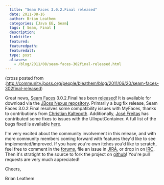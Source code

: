 ```yaml
---
  title: "Seam Faces 3.0.2.Final released"
  date: 2011-08-16
  author: Brian Leathem
  categories: [Java EE, Seam]
  tags: [ Seam, Final ]
  description:
  linktitle:
  featured:
  featuredpath:
  featuredalt:
  type: post
  aliases:
    - /blog/2011/08/seam-faces-302final-released.html
---
```


(cross posted from :<a href="http://community.jboss.org/people/bleathem/blog/2011/06/20/seam-faces-302final-released">http://community.jboss.org/people/bleathem/blog/2011/06/20/seam-faces-302final-released</a>)

Great news, <a href="http://seamframework.org/Seam3/FacesModuleHome">Seam Faces</a> 3.0.2.Final has been <a href="https://repository.jboss.org/nexus/content/groups/public/org/jboss/seam/faces/seam-faces/3.0.2.Final/">released</a>! It is available for download via the <a _jive_internal="true" href="http://community.jboss.org/docs/DOC-15170">JBoss Nexus repository</a>. Primarily a bug fix release, Seam Faces 3.0.2.Final resolves some compatibility issues with MyFaces, thanks to contributions from <a _jive_internal="true" href="http://community.jboss.org/people/chkal">Christian Kaltepoth</a>. Additionally, <a _jive_internal="true" href="http://community.jboss.org/people/spinner">José Freitas</a> has contributed some fixes to issues with the UIInputContainer. A full list of the bugs fixed is available <a href="https://issues.jboss.org/browse/SEAMFACES/fixforversion/12316287">here</a>.

I'm very excited about the community involvement in this release, and with more community members coming forward with features they'd like to see implemented/improved. If you have you're own itches you'd like to scratch, feel free to comment in the <a href="http://seamframework.org/Community/Forums">forums</a>, file an issue in <a href="https://issues.jboss.org/browse/SEAMFACES">JIRA</a>, or drop in on <a href="http://seamframework.org/Community/SeamCommunity#H-IRC">IRC</a>. Then it's stratight to the source to fork the project on <a href="https://github.com/seam/faces">github</a>! You're pull requests are very much appreciated!

Cheers,

Brian Leathem
